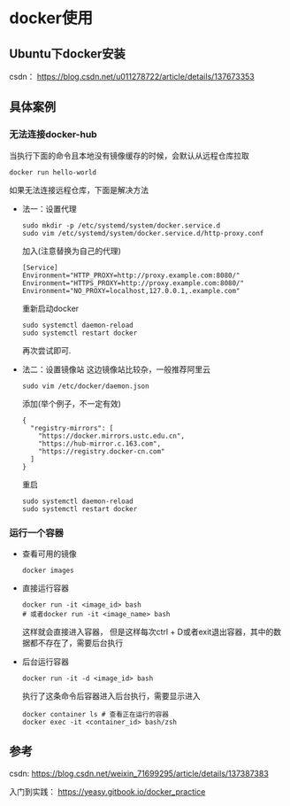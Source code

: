 # docker使用

## Ubuntu下docker安装

csdn： https://blog.csdn.net/u011278722/article/details/137673353

## 具体案例

### 无法连接docker-hub

当执行下面的命令且本地没有镜像缓存的时候，会默认从远程仓库拉取
```shell
docker run hello-world
```
如果无法连接远程仓库，下面是解决方法

- 法一：设置代理
  ```shell
  sudo mkdir -p /etc/systemd/system/docker.service.d
  sudo vim /etc/systemd/system/docker.service.d/http-proxy.conf
  ```

  加入(注意替换为自己的代理)
  ```vim
  [Service]
  Environment="HTTP_PROXY=http://proxy.example.com:8080/"
  Environment="HTTPS_PROXY=http://proxy.example.com:8080/"
  Environment="NO_PROXY=localhost,127.0.0.1,.example.com"
  ```
  重新启动docker
  ```shell
  sudo systemctl daemon-reload
  sudo systemctl restart docker
  ```
  再次尝试即可.

- 法二：设置镜像站
    这边镜像站比较杂，一般推荐阿里云
    ```shell
    sudo vim /etc/docker/daemon.json
    ```

    添加(举个例子，不一定有效)
    ```vim
    {
      "registry-mirrors": [
        "https://docker.mirrors.ustc.edu.cn",
        "https://hub-mirror.c.163.com",
        "https://registry.docker-cn.com"
      ]
    }
    ```

    重启
    ```shell
    sudo systemctl daemon-reload
    sudo systemctl restart docker
    ```

### 运行一个容器

- 查看可用的镜像
  ```shell
  docker images
  ```

- 直接运行容器
  ```shell
  docker run -it <image_id> bash
  # 或者docker run -it <image_name> bash
  ```
  这样就会直接进入容器，
  但是这样每次ctrl + D或者exit退出容器，其中的数据都不存在了，需要后台执行

- 后台运行容器
  ```shell
  docker run -it -d <image_id> bash
  ```
  执行了这条命令后容器进入后台执行，需要显示进入
  ```shell
  docker container ls # 查看正在运行的容器
  docker exec -it <container_id> bash/zsh
  ```

## 参考

csdn: https://blog.csdn.net/weixin_71699295/article/details/137387383

入门到实践： https://yeasy.gitbook.io/docker_practice  